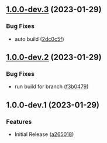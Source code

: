 ## [1.0.0-dev.3](https://github.com/Sese-Schneider/ha-energy-overview-card/compare/v1.0.0-dev.2...v1.0.0-dev.3) (2023-01-29)


### Bug Fixes

* auto build ([2dc0c5f](https://github.com/Sese-Schneider/ha-energy-overview-card/commit/2dc0c5f3e583176ac322e561cab3f385e0d77233))

## [1.0.0-dev.2](https://github.com/Sese-Schneider/ha-energy-overview-card/compare/v1.0.0-dev.1...v1.0.0-dev.2) (2023-01-29)


### Bug Fixes

* run build for branch ([f3b0479](https://github.com/Sese-Schneider/ha-energy-overview-card/commit/f3b0479fd4e5839632546d9979e8e0c2752c3f12))

## 1.0.0-dev.1 (2023-01-29)


### Features

* Initial Release ([a265018](https://github.com/Sese-Schneider/ha-energy-overview-card/commit/a2650185dba439edf2ba0fafe4c91aa93b082b60))
